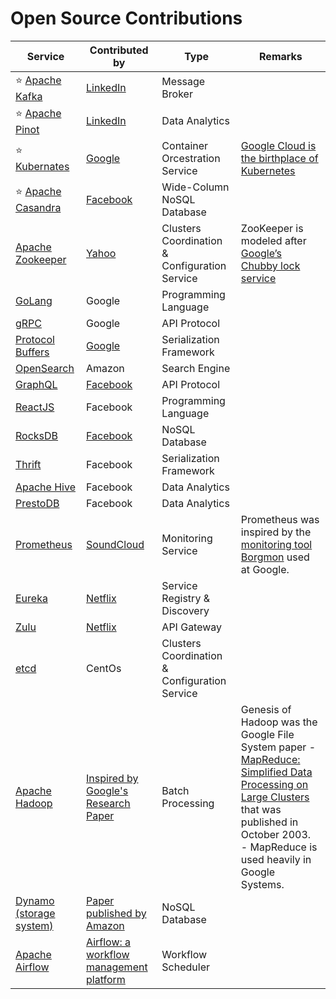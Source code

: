 # Open Source Contributions

| Service                                                                                     | Contributed by                                                                                                                       | Type                                          | Remarks                                                                                                                                                                                                                                                                                                |
|---------------------------------------------------------------------------------------------|--------------------------------------------------------------------------------------------------------------------------------------|-----------------------------------------------|--------------------------------------------------------------------------------------------------------------------------------------------------------------------------------------------------------------------------------------------------------------------------------------------------------|
| :star: [Apache Kafka](https://github.com/Anshul619/HLD-System-Designs/tree/main/2_MessageBrokersEDA/Kafka/Readme.md)                              | [LinkedIn](https://engineering.linkedin.com/blog/2019/apache-kafka-trillion-messages)                                                | Message Broker                                |                                                                                                                                                                                                                                                                                                        |
| :star: [Apache Pinot](https://github.com/Anshul619/HLD-System-Designs/tree/main/6_BigData/DataStorage/DataWarehouses/ApachePinot.md)              | [LinkedIn](https://www.linkedin.com/blog/engineering/open-source/apache-pinot-030-update)                                            | Data Analytics                                |                                                                                                                                                                                                                                                                                                        |
| :star: [Kubernates](https://github.com/Anshul619/HLD-System-Designs/tree/main/9_Container&Orchestration/Kubernates/Readme.md)                     | [Google](https://cloud.google.com/learn/what-is-kubernetes)                                                                          | Container Orcestration Service                | [Google Cloud is the birthplace of Kubernetes](https://cloud.google.com/learn/what-is-kubernetes)                                                                                                                                                                                                      |
| :star: [Apache Casandra](https://github.com/Anshul619/HLD-System-Designs/tree/main/1_Databases/11_WideColumn-Databases/ApacheCasandra.md)         | [Facebook](https://cassandra.apache.org/_/index.html)                                                                                | Wide-Column NoSQL Database                    |                                                                                                                                                                                                                                                                                                        |
| [Apache Zookeeper](https://github.com/Anshul619/HLD-System-Designs/tree/main/10_ClusterCoordination/ApacheZookeeper.md)                           | [Yahoo](https://en.wikipedia.org/wiki/Apache_ZooKeeper)                                                                              | Clusters Coordination & Configuration Service | ZooKeeper is modeled after [Google’s Chubby lock service](https://people.cs.rutgers.edu/~pxk/417/notes/chubby.html)                                                                                                                                                                                    |
| [GoLang](https://github.com/Anshul619/golang)                                               | Google                                                                                                                               | Programming Language                          |                                                                                                                                                                                                                                                                                                        |
| [gRPC](https://github.com/Anshul619/HLD-System-Designs/tree/main/8_API-Protocols/gRPC.md)                                                          | Google                                                                                                                               | API Protocol                                  |                                                                                                                                                                                                                                                                                                        |
| [Protocol Buffers](https://github.com/Anshul619/Serialization-Data/tree/main/Frameworks/ProtocolBuffers.md)            | [Google](https://protobuf.dev/)                                                                                                      | Serialization Framework                       |                                                                                                                                                                                                                                                                                                        |
| [OpenSearch](https://github.com/Anshul619/AWS-Services/tree/main/1_Databases/AmazonOpenSearch/Readme.md)              | Amazon                                                                                                                               | Search Engine                                 |                                                                                                                                                                                                                                                                                                        |
| [GraphQL](https://github.com/Anshul619/HLD-System-Designs/tree/main/8_API-Protocols/GraphQL/Readme.md)                                                    | [Facebook](https://buddy.works/tutorials/what-is-graphql-and-why-facebook-felt-the-need-to-build-it#why-facebook-built-graphql)      | API Protocol                                  |                                                                                                                                                                                                                                                                                                        |
| [ReactJS](https://github.com/Anshul619/Programming-Languages/tree/main/4_FrontEnd/React.md) | Facebook                                                                                                                             | Programming Language                          |                                                                                                                                                                                                                                                                                                        |
| [RocksDB](https://github.com/Anshul619/HLD-System-Designs/tree/main/1_Databases/14_EmbededKeyValue-Databases/RocksDB.md)                          | [Facebook](https://engineering.fb.com/2013/11/21/core-data/under-the-hood-building-and-open-sourcing-rocksdb/)                       | NoSQL Database                                |                                                                                                                                                                                                                                                                                                        |
| [Thrift](https://github.com/Anshul619/Serialization-Data/tree/main/Frameworks/Thrift.md)                              | Facebook                                                                                                                             | Serialization Framework                       |                                                                                                                                                                                                                                                                                                        |
| [Apache Hive](https://github.com/Anshul619/HLD-System-Designs/tree/main/6_BigData/DataConsumption/ApacheHive.md)                                  | Facebook                                                                                                                             | Data Analytics                                |                                                                                                                                                                                                                                                                                                        |
| [PrestoDB](https://github.com/Anshul619/HLD-System-Designs/tree/main/6_BigData/DataConsumption/PrestoDB.md)                                       | Facebook                                                                                                                             | Data Analytics                                |                                                                                                                                                                                                                                                                                                        |
| [Prometheus](https://github.com/Anshul619/HLD-System-Designs/tree/main/12_Observability/Prometheus.md)                                            | [SoundCloud](https://soundcloud.com/)                                                                                                | Monitoring Service                            | Prometheus was inspired by the [monitoring tool Borgmon](https://sre.google/sre-book/practical-alerting/) used at Google.                                                                                                                                                                              |
| [Eureka](https://github.com/Anshul619/HLD-System-Designs/tree/main/3_MicroServices/2_ServiceRegistry&Discovery/Eureka.md)                         | [Netflix](https://netflixtechblog.com/netflix-shares-cloud-load-balancing-and-failover-tool-eureka-c10647ef95e5)                     | Service Registry & Discovery                  |                                                                                                                                                                                                                                                                                                        |
| [Zulu](https://github.com/Anshul619/HLD-System-Designs/tree/main/3_MicroServices/1_APIGateway/ZuluAPIGateway.md)                                  | [Netflix](https://netflixtechblog.com/netflix-shares-cloud-load-balancing-and-failover-tool-eureka-c10647ef95e5)                     | API Gateway                                   |                                                                                                                                                                                                                                                                                                        |
| [etcd](https://github.com/Anshul619/HLD-System-Designs/tree/main/10_ClusterCoordination/etcd.md)                                                  | CentOs                                                                                                                               | Clusters Coordination & Configuration Service |                                                                                                                                                                                                                                                                                                        |
| [Apache Hadoop](https://github.com/Anshul619/HLD-System-Designs/tree/main/6_BigData/ApacheHadoop/Readme.md)                                       | [Inspired by Google's Research Paper](https://en.wikipedia.org/wiki/Apache_Hadoop)                                                   | Batch Processing                              | Genesis of Hadoop was the Google File System paper - [MapReduce: Simplified Data Processing on Large Clusters](https://static.googleusercontent.com/media/research.google.com/en//archive/mapreduce-osdi04.pdf) that was published in October 2003.<br/>- MapReduce is used heavily in Google Systems. |
| [Dynamo (storage system)](https://github.com/Anshul619/HLD-System-Designs/tree/main/1_Databases/5_Database-Internals/DynamoStyleDatabases.md)      | [Paper published by Amazon](https://www.allthingsdistributed.com/files/amazon-dynamo-sosp2007.pdf)                                   | NoSQL Database                                |                                                                                                                                                                                                                                                                                                        |
| [Apache Airflow](https://github.com/Anshul619/HLD-System-Designs/tree/main/6_BigData/WorkflowSchedulers/ApacheAirflow.md)                         | [Airflow: a workflow management platform](https://medium.com/airbnb-engineering/airflow-a-workflow-management-platform-46318b977fd8) | Workflow Scheduler                            |                                                                                                                                                                                                                                                                                                        |